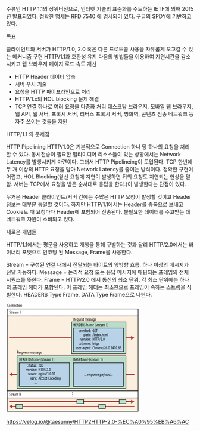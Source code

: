 주류인 HTTP 1.1의 상위버전으로, 인터넷 기술의 표준화를 주도하는 IETF에 의해 2015년 발표되었다. 정확한 명세는 RFD 7540 에 명시되어 있다. 구글의 SPDY에 기반하고 있다.

목표

클라이언트와 서버가 HTTP/1.0, 2.0 혹은 다른 프로토콜 사용을 자유롭게 오고갈 수 있는 메커니즘 구현
HTTP/1.1과 호환성 유지
다음의 방법들을 이용하여 지연시간을 감소시키고 웹 브라우저 페이지 로드 속도 개선
- HTTP Header 데이터 압축
- 서버 푸시 기술
- 요청을 HTTP 파이프라인으로 처리
- HTTP/1.x의 HOL blocking 문제 해결
- TCP 연결 하나로 여러 요청을 다중화 처리
데스크탑 브라우저, 모바일 웹 브라우저, 웹 API, 웹 서버, 프록시 서버, 리버스 프록시 서버, 방화벽, 콘텐츠 전송 네트워크 등 자주 쓰이는 것들을 지원

HTTP/1.1 의 문제점

HTTP Pipelining
HTTP/1.0은 기본적으로 Connection 하나 당 하나의 요청을 처리할 수 있다. 동시전송이 필요한 멀티미디어 리소스들이 있는 상황에서는 Network Latency를 발생시키게 마련이다.
그래서 HTTP Pipelineing이 도입된다. TCP 한번에 두 개 이상의 HTTP 요청을 담아 Network Latency를 줄이는 방식이다.
정확한 구현이 어렵고, HOL Blocking(앞선 요청에 지연이 발생하면 뒤의 요청도 지연되는 현상을 말함. 서버는 TCP에서 요청을 받은 순서대로 응답을 한다.)이 발생한다는 단점이 있다.

무거운 Header
클라이언트/서버 간에는 수많은 HTTP 요청이 발생할 것이고 Header 정보는 대부분 동일할 것이다. 하지만 HTTP/1.1에서는 Header를 중복으로 보내고 Cookie도 매 요청마다 Header에 포함되어 전송된다. 불필요한 데이터를 주고받는 데 네트워크 자원이 소비되고 있다.

새로운 개념들

HTTP/1.1에서는 평문을 사용하고 개행을 통해 구별하는 것과 달리 HTTP/2.0에서는 바이너리 포맷으로 인코딩 된 Message, Frame을 사용한다.

Stream = 구성된 연결 내에서 전달되는 바이트의 양방향 흐름. 하나 이상의 메시지가 전달 가능하다.
Message = 논리적 요청 또는 응답 메시지에 매핑되는 프레임의 전체 시퀀스를 뜻한다.
Frame = HTTP/2.0 에서 통신의 최소 단위. 각 최소 단위에는 하나의 프레임 헤더가 포함된다. 이 프레임 헤더는 최소한으로 프레임이 속하는 스트림을 식별한다. HEADERS Type Frame, DATA Type Frame으로 나뉜다.

![](../_Images/HTTP2_Image1.png)

https://velog.io/@taesunny/HTTP2HTTP-2.0-%EC%A0%95%EB%A6%AC